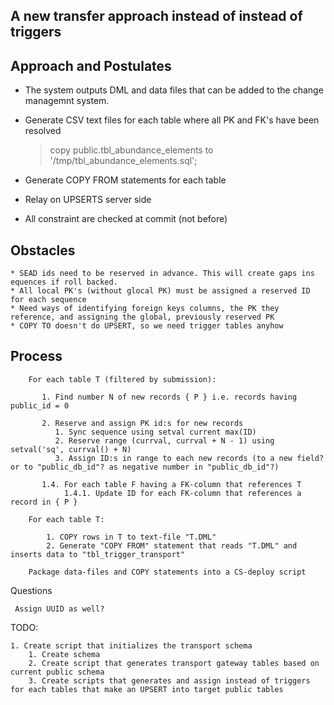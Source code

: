 
## A new transfer approach instead of instead of triggers

## Approach and Postulates

* The system outputs DML and data files that can be added to the change managemnt system.
* Generate CSV text files for each table where all PK and FK's have been resolved

    > copy public.tbl_abundance_elements to '/tmp/tbl_abundance_elements.sql';

* Generate COPY FROM statements for each table
* Relay on UPSERTS server side
* All constraint are checked at commit (not before)

## Obstacles

    * SEAD ids need to be reserved in advance. This will create gaps ins equences if roll backed.
    * All local PK's (without glocal PK) must be assigned a reserved ID for each sequence
    * Need ways of identifying foreign keys columns, the PK they reference, and assigning the global, previously reserved PK
    * COPY TO doesn't do UPSERT, so we need trigger tables anyhow

## Process

```
    For each table T (filtered by submission):

       1. Find number N of new records { P } i.e. records having public_id = 0

       2. Reserve and assign PK id:s for new records
          1. Sync sequence using setval current max(ID)
          2. Reserve range (currval, currval + N - 1) using setval('sq', currval() + N)
          3. Assign ID:s in range to each new records (to a new field? or to "public_db_id"? as negative number in "public_db_id"?)

       1.4. For each table F having a FK-column that references T
            1.4.1. Update ID for each FK-column that references a record in { P }

    For each table T:

        1. COPY rows in T to text-file "T.DML"
        2. Generate "COPY FROM" statement that reads "T.DML" and inserts data to "tbl_trigger_transport"

    Package data-files and COPY statements into a CS-deploy script
```

Questions

     Assign UUID as well?

TODO:

    1. Create script that initializes the transport schema
        1. Create schema
        2. Create script that generates transport gateway tables based on current public schema
        3. Create scripts that generates and assign instead of triggers for each tables that make an UPSERT into target public tables

